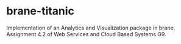 # brane-titanic
Implementation of an Analytics and Visualization package in brane. Assignment 4.2 of Web Services and Cloud Based Systems G9.
